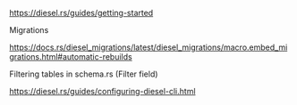 https://diesel.rs/guides/getting-started

Migrations

https://docs.rs/diesel_migrations/latest/diesel_migrations/macro.embed_migrations.html#automatic-rebuilds

Filtering tables in schema.rs (Filter field)

https://diesel.rs/guides/configuring-diesel-cli.html
